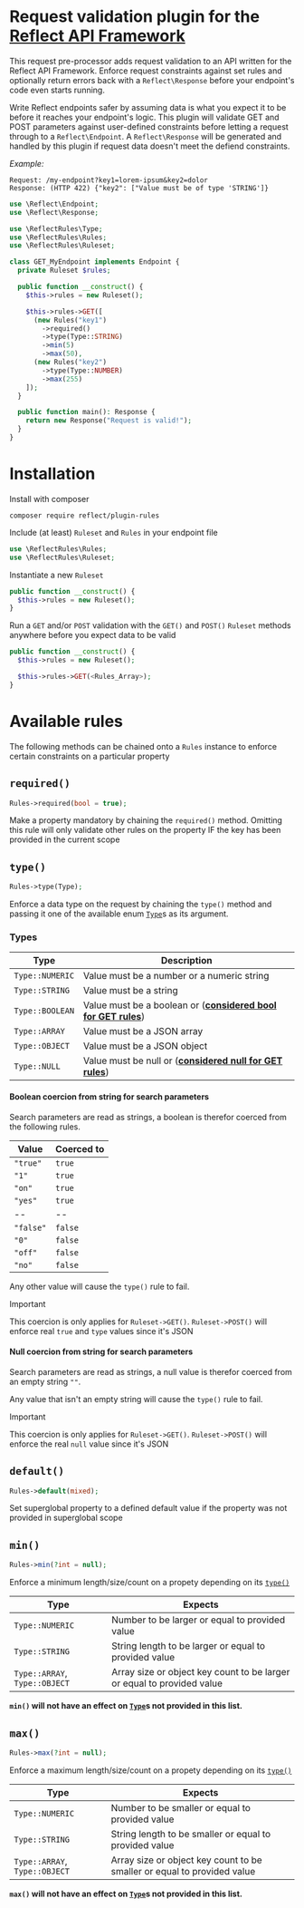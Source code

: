 # Request validation plugin for the [Reflect API Framework](https://github.com/victorwesterlund/reflect)
This request pre-processor adds request validation to an API written for the Reflect API Framework. Enforce request constraints against set rules and optionally return errors back with a `Reflect\Response` before your endpoint's code even starts running.

Write Reflect endpoints safer by assuming data is what you expect it to be before it reaches your endpoint's logic. This plugin will validate GET and POST parameters against user-defined constraints before letting a request through to a `Reflect\Endpoint`.
A `Reflect\Response` will be generated and handled by this plugin if request data doesn't meet the defiend constraints.

*Example:*
```
Request: /my-endpoint?key1=lorem-ipsum&key2=dolor
Response: (HTTP 422) {"key2": ["Value must be of type 'STRING']}
```
```php
use \Reflect\Endpoint;
use \Reflect\Response;

use \ReflectRules\Type;
use \ReflectRules\Rules;
use \ReflectRules\Ruleset;

class GET_MyEndpoint implements Endpoint {
  private Ruleset $rules;

  public function __construct() {
    $this->rules = new Ruleset();

    $this->rules->GET([
      (new Rules("key1")
        ->required()
        ->type(Type::STRING)
        ->min(5)
        ->max(50),
      (new Rules("key2")
        ->type(Type::NUMBER)
        ->max(255)
    ]);
  }

  public function main(): Response {
    return new Response("Request is valid!");
  }
}
```

# Installation

Install with composer
```
composer require reflect/plugin-rules
```

Include (at least) `Ruleset` and `Rules` in your endpoint file
```php
use \ReflectRules\Rules;
use \ReflectRules\Ruleset;
```

Instantiate a new `Ruleset`
```php
public function __construct() {
  $this->rules = new Ruleset();
}
```

Run a `GET` and/or `POST` validation with the `GET()` and `POST()` `Ruleset` methods anywhere before you expect data to be valid
```php
public function __construct() {
  $this->rules = new Ruleset();

  $this->rules->GET(<Rules_Array>);
}
```

# Available rules
The following methods can be chained onto a `Rules` instance to enforce certain constraints on a particular property

## `required()`
```php
Rules->required(bool = true);
```

Make a property mandatory by chaining the `required()` method. Omitting this rule will only validate other rules on the property IF the key has been provided in the current scope

## `type()`
```php
Rules->type(Type);
```

Enforce a data type on the request by chaining the `type()` method and passing it one of the available enum [`Type`](#types)s as its argument.

### Types
Type|Description
--|--
`Type::NUMERIC`|Value must be a number or a numeric string
`Type::STRING`|Value must be a string
`Type::BOOLEAN`|Value must be a boolean or ([**considered bool for GET rules**](#boolean-coercion-from-string-for-search-parameters))
`Type::ARRAY`|Value must be a JSON array
`Type::OBJECT`|Value must be a JSON object
`Type::NULL`|Value must be null or ([**considered null for GET rules**](#null-coercion-from-string-for-search-parameters))

#### Boolean coercion from string for search parameters
Search parameters are read as strings, a boolean is therefor coerced from the following rules.

Value|Coerced to
--|--
`"true"`|`true`
`"1"`|`true`
`"on"`|`true`
`"yes"`|`true`
--|--
`"false"`|`false`
`"0"`|`false`
`"off"`|`false`
`"no"`|`false`

Any other value will cause the `type()` rule to fail.

> [!IMPORTANT]
> This coercion is only applies for `Ruleset->GET()`. `Ruleset->POST()` will enforce real `true` and `type` values since it's JSON

#### Null coercion from string for search parameters
Search parameters are read as strings, a null value is therefor coerced from an empty string `""`.

Any value that isn't an empty string will cause the `type()` rule to fail.

> [!IMPORTANT]
> This coercion is only applies for `Ruleset->GET()`. `Ruleset->POST()` will enforce the real `null` value since it's JSON

## `default()`
```php
Rules->default(mixed);
```
Set superglobal property to a defined default value if the property was not provided in superglobal scope

## `min()`
```php
Rules->min(?int = null);
```
Enforce a minimum length/size/count on a propety depending on its [`type()`](#type)

Type|Expects
--|--
`Type::NUMERIC`|Number to be larger or equal to provided value
`Type::STRING`|String length to be larger or equal to provided value
`Type::ARRAY`, `Type::OBJECT`|Array size or object key count to be larger or equal to provided value

**`min()` will not have an effect on [`Type`](#types)s not provided in this list.**

## `max()`
```php
Rules->max(?int = null);
```
Enforce a maximum length/size/count on a propety depending on its [`type()`](#type)

Type|Expects
--|--
`Type::NUMERIC`|Number to be smaller or equal to provided value
`Type::STRING`|String length to be smaller or equal to provided value
`Type::ARRAY`, `Type::OBJECT`|Array size or object key count to be smaller or equal to provided value

**`max()` will not have an effect on [`Type`](#types)s not provided in this list.**
